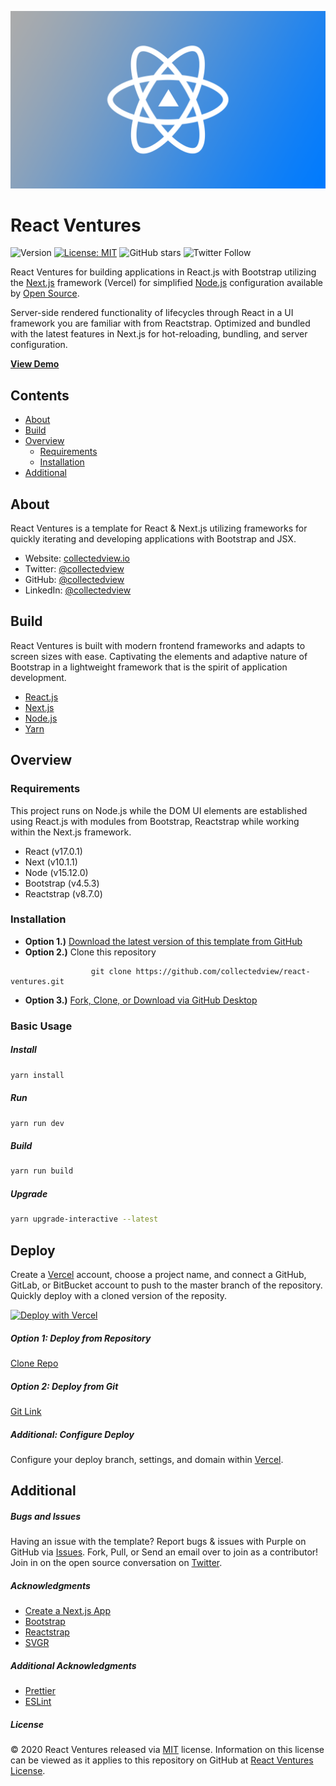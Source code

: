 ![React Ventures Banner](https://raw.githubusercontent.com/collectedview/react-ventures/master/public/brand-placeholder.png)

# React Ventures

![Version](https://img.shields.io/badge/version-1.2.0-blue.svg?cacheSeconds=2592000) [![License: MIT ](https://img.shields.io/badge/License-MIT-green.svg)](https://github.com/collectedview/react-ventures/blob/master/LICENSE) ![GitHub stars](https://img.shields.io/github/stars/collectedview/react-ventures?style=social) ![Twitter Follow](https://img.shields.io/twitter/follow/collectedview?label=Follow&style=social)

React Ventures for building applications in React.js with Bootstrap utilizing the [Next.js](https://vercel.com/) framework (Vercel) for simplified [Node.js](https://nodejs.org/en/) configuration available by [Open Source](https://opensource.org/).

Server-side rendered functionality of lifecycles through React in a UI framework you are familiar with from Reactstrap. Optimized and bundled with the latest features in Next.js for hot-reloading, bundling, and server configuration.

**[View Demo](https://react-ventures.vercel.app/)**

## Contents

- [About](#about)
- [Build](#build)
- [Overview](#overview)
  - [Requirements](#requirements)
  - [Installation](#installation)
- [Additional](#additional)

## About

React Ventures is a template for React & Next.js utilizing frameworks for quickly iterating and developing applications with Bootstrap and JSX.

- Website: [collectedview.io](https://collectedview.io)
- Twitter: [@collectedview](https://twitter.com/collectedview)
- GitHub: [@collectedview](https://github.com/collectedview)
- LinkedIn: [@collectedview](https://www.linkedin.com/in/collectedview)

## Build

React Ventures is built with modern frontend frameworks and adapts to screen sizes with ease. Captivating the elements and adaptive nature of Bootstrap in a lightweight framework that is the spirit of application development.

- [React.js](https://reactjs.org/)
- [Next.js](https://vercel.com/)
- [Node.js](https://nodejs.org/en/)
- [Yarn](https://yarnpkg.com/)

## Overview

### Requirements

This project runs on Node.js while the DOM UI elements are established using React.js with modules from Bootstrap, Reactstrap while working within the Next.js framework.

- React (v17.0.1)
- Next (v10.1.1)
- Node (v15.12.0)
- Bootstrap (v4.5.3)
- Reactstrap (v8.7.0)

### Installation

- **Option 1.)** [Download the latest version of this template from GitHub](https://github.com/collectedview/react-ventures/archive/master.zip)
- **Option 2.)** Clone this repository

```
                  git clone https://github.com/collectedview/react-ventures.git
```

- **Option 3.)** [Fork, Clone, or Download via GitHub Desktop](x-github-client://openRepo/https://github.com/collectedview/react-ventures)

### Basic Usage

##### Install

```sh
yarn install
```

##### Run

```sh
yarn run dev
```

##### Build

```sh
yarn run build
```

##### Upgrade

```sh
yarn upgrade-interactive --latest
```

## Deploy

Create a [Vercel](https://vercel.com/) account, choose a project name, and connect a GitHub, GitLab, or BitBucket account to push to the master branch of the repository. Quickly deploy with a cloned version of the reposity.

[![Deploy with Vercel](https://vercel.com/button)](https://vercel.com/new/project?template=https://github.com/collectedview/react-ventures.git)

##### Option 1: Deploy from Repository

[Clone Repo](x-github-client://openRepo/https://github.com/collectedview/react-ventures)

##### Option 2: Deploy from Git

[Git Link](https://vercel.com/import/git)

##### Additional: Configure Deploy

Configure your deploy branch, settings, and domain within [Vercel](https://vercel.com/).

## Additional

##### Bugs and Issues

Having an issue with the template? Report bugs & issues with Purple on GitHub via [Issues](https://github.com/collectedview/react-ventures/issues). Fork, Pull, or Send an email over to join as a contributor! Join in on the open source conversation on [Twitter](https://twitter.com/collectedview).

##### Acknowledgments

- [Create a Next.js App](https://nextjs.org/learn/basics/create-nextjs-app)
- [Bootstrap](https://getbootstrap.com/)
- [Reactstrap](https://reactstrap.github.io/)
- [SVGR](https://www.npmjs.com/package/@svgr/webpack)

##### Additional Acknowledgments

- [Prettier](https://prettier.io/)
- [ESLint](https://eslint.org/)

##### License

© 2020 React Ventures released via [MIT](https://opensource.org/licenses/MIT) license. Information on this license can be viewed as it applies to this repository on GitHub at [React Ventures License](https://github.com/collectedview/react-ventures/blob/master/LICENSE).
